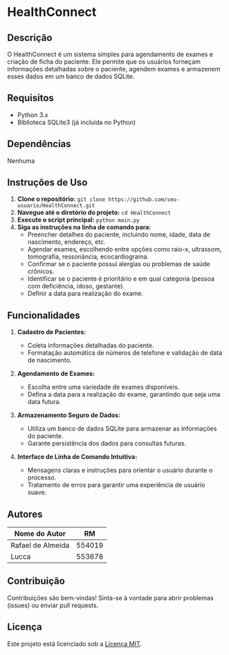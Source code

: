 # HealthConnect

## Descrição
O HealthConnect é um sistema simples para agendamento de exames e criação de ficha do paciente. Ele permite que os usuários forneçam informações detalhadas sobre o paciente, agendem exames e armazenem esses dados em um banco de dados SQLite.

## Requisitos
- Python 3.x
- Biblioteca SQLite3 (já incluída no Python)

## Dependências
Nenhuma

## Instruções de Uso
1. **Clone o repositório:** `git clone https://github.com/seu-usuario/HealthConnect.git`
2. **Navegue até o diretório do projeto:** `cd HealthConnect`
3. **Execute o script principal:** `python main.py`
4. **Siga as instruções na linha de comando para:**
   - Preencher detalhes do paciente, incluindo nome, idade, data de nascimento, endereço, etc.
   - Agendar exames, escolhendo entre opções como raio-x, ultrassom, tomografia, ressonância, ecocardiograma.
   - Confirmar se o paciente possui alergias ou problemas de saúde crônicos.
   - Identificar se o paciente é prioritário e em qual categoria (pessoa com deficiência, idoso, gestante).
   - Definir a data para realização do exame.

## Funcionalidades
1. **Cadastro de Pacientes:**
   - Coleta informações detalhadas do paciente.
   - Formatação automática de números de telefone e validação de data de nascimento.

2. **Agendamento de Exames:**
   - Escolha entre uma variedade de exames disponíveis.
   - Defina a data para a realização do exame, garantindo que seja uma data futura.

3. **Armazenamento Seguro de Dados:**
   - Utiliza um banco de dados SQLite para armazenar as informações do paciente.
   - Garante persistência dos dados para consultas futuras.

4. **Interface de Linha de Comando Intuitiva:**
   - Mensagens claras e instruções para orientar o usuário durante o processo.
   - Tratamento de erros para garantir uma experiência de usuário suave.

## Autores
| Nome do Autor | RM |
|---------------|--------|
| Rafael de Almeida    | 554019 |
| Lucca    | 553678 |

## Contribuição
Contribuições são bem-vindas! Sinta-se à vontade para abrir problemas (issues) ou enviar pull requests.

## Licença
Este projeto está licenciado sob a [Licença MIT](LICENSE).
